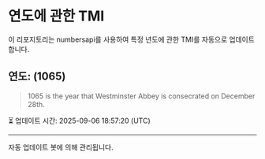 
# 연도에 관한 TMI

이 리포지토리는 numbersapi를 사용하여 특정 년도에 관한 TMI를 자동으로 업데이트합니다.

## 연도: (1065)
> 1065 is the year that Westminster Abbey is consecrated on December 28th.

⏳ 업데이트 시간: 2025-09-06 18:57:20 (UTC)

---
자동 업데이트 봇에 의해 관리됩니다.
